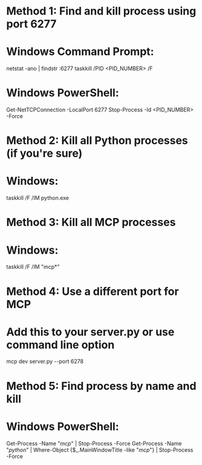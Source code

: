 # Method 1: Find and kill process using port 6277
# Windows Command Prompt:
netstat -ano | findstr :6277
taskkill /PID <PID_NUMBER> /F

# Windows PowerShell:
Get-NetTCPConnection -LocalPort 6277
Stop-Process -Id <PID_NUMBER> -Force

# Method 2: Kill all Python processes (if you're sure)
# Windows:
taskkill /F /IM python.exe

# Method 3: Kill all MCP processes
# Windows:
taskkill /F /IM "mcp*"

# Method 4: Use a different port for MCP
# Add this to your server.py or use command line option
mcp dev server.py --port 6278

# Method 5: Find process by name and kill
# Windows PowerShell:
Get-Process -Name "*mcp*" | Stop-Process -Force
Get-Process -Name "*python*" | Where-Object {$_.MainWindowTitle -like "*mcp*"} | Stop-Process -Force